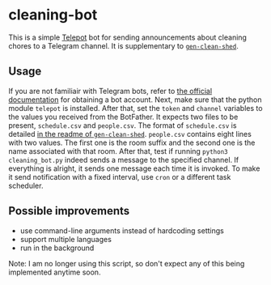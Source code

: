 # cleaning-bot

This is a simple [Telepot](https://github.com/nickoala/telepot/) bot for sending announcements about cleaning chores to a Telegram channel. It is supplementary to [`gen-clean-shed`](https://github.com/flatraad/gen-clean-shed).

## Usage

If you are not familiair with Telegram bots, refer to [the official documentation](https://core.telegram.org/bots) for obtaining a bot account.
Next, make sure that the python module `telepot` is installed.
After that, set the `token` and `channel` variables to the values you received from the BotFather. 
It expects two files to be present, `schedule.csv` and `people.csv`. The format of `schedule.csv` is detailed [in the readme of `gen-clean-shed`](https://github.com/flatraad/gen-clean-shed). `people.csv` contains eight lines with two values. The first one is the room suffix and the second one is the name associated with that room.
After that, test if running `python3 cleaning_bot.py` indeed sends a message to the specified channel. If everything is alright, it sends one message each time it is invoked. To make it send notification with a fixed interval, use `cron` or a different task scheduler.

## Possible improvements

* use command-line arguments instead of hardcoding settings
* support multiple languages
* run in the background

Note: I am no longer using this script, so don't expect any of this being implemented anytime soon.
